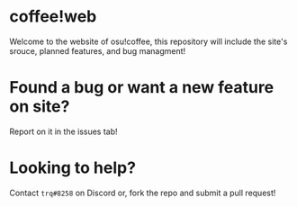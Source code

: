 # coffee!web  
Welcome to the website of osu!coffee, this repository will include the site's srouce, planned features, and bug managment!  
  
# Found a bug or want a new feature on site?    
Report on it in the issues tab!  

# Looking to help?  
Contact `trq#8258` on Discord or, fork the repo and submit a pull request!
